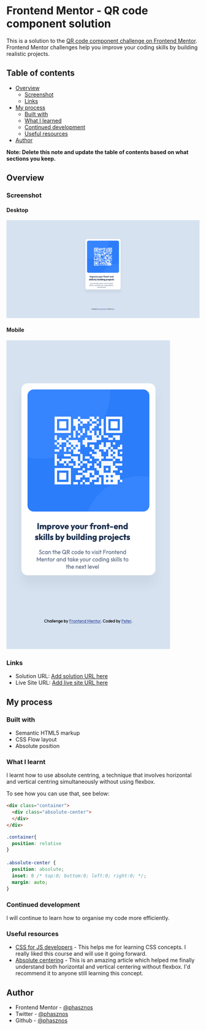 # Frontend Mentor - QR code component solution

This is a solution to the [QR code component challenge on Frontend Mentor](https://www.frontendmentor.io/challenges/qr-code-component-iux_sIO_H). Frontend Mentor challenges help you improve your coding skills by building realistic projects. 

## Table of contents

- [Overview](#overview)
  - [Screenshot](#screenshot)
  - [Links](#links)
- [My process](#my-process)
  - [Built with](#built-with)
  - [What I learned](#what-i-learned)
  - [Continued development](#continued-development)
  - [Useful resources](#useful-resources)
- [Author](#author)

**Note: Delete this note and update the table of contents based on what sections you keep.**

## Overview

### Screenshot
#### Desktop
![](./desktop-screenshot.png)

#### Mobile
![](./mobile-screenshot.png)

### Links

- Solution URL: [Add solution URL here](https://your-solution-url.com)
- Live Site URL: [Add live site URL here](https://your-live-site-url.com)

## My process

### Built with

- Semantic HTML5 markup
- CSS Flow layout
- Absolute position


### What I learnt

I learnt how to use absolute centring, a technique that involves horizontal and vertical centring simultaneously without using flexbox.

To see how you can use that, see below:

```html
<div class="container">
  <div class="absolute-center">
  </div>
</div>
```
```css
.container{
  position: relative
}

.absolute-center {
  position: absolute;
  inset: 0 /* top:0; bottom:0; left:0; right:0; */;
  margin: auto;
}
```

### Continued development

I will continue to learn how to organise my code more efficiently.


### Useful resources

- [CSS for JS developers](https://css-for-js.dev) - This helps me for learning CSS concepts. I really liked this course and will use it going forward.
- [Absolute centering](https://www.smashingmagazine.com/2013/08/absolute-horizontal-vertical-centering-css/) - This is an amazing article which helped me finally understand both horizontal and vertical centering without flexbox. I'd recommend it to anyone still learning this concept.


## Author

- Frontend Mentor - [@phasznos](https://www.frontendmentor.io/profile/phasznos)
- Twitter - [@phasznos](https://www.twitter.com/phasznos)
- Github  - [@phasznos](https://github.com/phasznos)
